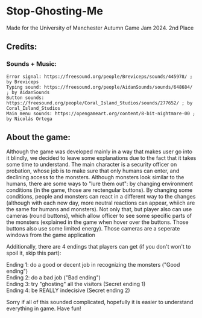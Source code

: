 # Stop-Ghosting-Me
 Made for the University of Manchester Autumn Game Jam 2024. 2nd Place
## Credits:  

 ### Sounds + Music:
	Error signal: https://freesound.org/people/Breviceps/sounds/445978/ ; by Breviceps
	Typing sound: https://freesound.org/people/AidanSounds/sounds/648684/ ; by AidanSounds
	Button sounds: https://freesound.org/people/Coral_Island_Studios/sounds/277652/ ; by Coral_Island_Studios
	Main menu sounds: https://opengameart.org/content/8-bit-nightmare-00 ; by Nicolás Ortega

## About the game:  

Although the game was developed mainly in a way that makes user go into it blindly, we decided to leave some explanations due to the fact
that it takes some time to understand. The main character is a security officer on probation, whose job is to make sure that only humans can enter,
and declining access to the monsters. Although monsters look similar to the humans, there are some ways to "lure them out": by changing environment
conditions (in the game, those are rectengular buttons). By changing some conditions, people and monsters can react in a different way to the changes (although
with each new day, more neutral reactions can appear, whiich are the same for humans and monsters). Not only that, but player also can use cameras (round buttons), 
which allow officer to see some specific parts of the monsters (explained in the game when hover over the buttons. Those buttons also use some limited energy). Those
cameras are a seperate windows from the game application

Additionally, there are 4 endings that players can get (if you don't won't to spoil it, skip this part):

Ending 1: do a good or decent job in recognizing the monsters ("Good ending")  
Ending 2: do a bad job ("Bad ending")  
Ending 3: try "ghosting" all the visitors (Secret ending 1)  
Ending 4: be REALLY indecisive (Secret ending 2)  

Sorry if all of this sounded complicated, hopefully it is easier to understand everything in game. Have fun!
